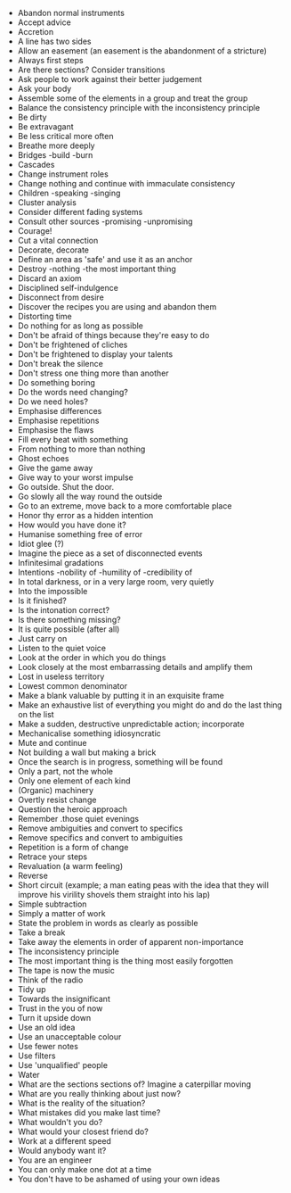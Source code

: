 * Abandon normal instruments
* Accept advice
* Accretion
* A line has two sides
* Allow an easement (an easement is the abandonment of a stricture)
* Always first steps
* Are there sections? Consider transitions
* Ask people to work against their better judgement
* Ask your body
* Assemble some of the elements in a group and treat the group
* Balance the consistency principle with the inconsistency principle
* Be dirty
* Be extravagant
* Be less critical more often
* Breathe more deeply
* Bridges -build -burn
* Cascades
* Change instrument roles
* Change nothing and continue with immaculate consistency
* Children -speaking -singing
* Cluster analysis
* Consider different fading systems
* Consult other sources -promising -unpromising
* Courage!
* Cut a vital connection
* Decorate, decorate
* Define an area as 'safe' and use it as an anchor
* Destroy -nothing -the most important thing
* Discard an axiom
* Disciplined self-indulgence
* Disconnect from desire
* Discover the recipes you are using and abandon them
* Distorting time
* Do nothing for as long as possible
* Don't be afraid of things because they're easy to do
* Don't be frightened of cliches
* Don't be frightened to display your talents
* Don't break the silence
* Don't stress one thing more than another
* Do something boring
* Do the words need changing?
* Do we need holes?
* Emphasise differences
* Emphasise repetitions
* Emphasise the flaws
* Fill every beat with something
* From nothing to more than nothing
* Ghost echoes
* Give the game away
* Give way to your worst impulse
* Go outside. Shut the door.
* Go slowly all the way round the outside
* Go to an extreme, move back to a more comfortable place
* Honor thy error as a hidden intention
* How would you have done it?
* Humanise something free of error
* Idiot glee (?)
* Imagine the piece as a set of disconnected events
* Infinitesimal gradations
* Intentions -nobility of -humility of -credibility of
* In total darkness, or in a very large room, very quietly
* Into the impossible
* Is it finished?
* Is the intonation correct?
* Is there something missing?
* It is quite possible (after all)
* Just carry on
* Listen to the quiet voice
* Look at the order in which you do things
* Look closely at the most embarrassing details and amplify them
* Lost in useless territory
* Lowest common denominator
* Make a blank valuable by putting it in an exquisite frame
* Make an exhaustive list of everything you might do and do the last thing on the list
* Make a sudden, destructive unpredictable action; incorporate
* Mechanicalise something idiosyncratic
* Mute and continue
* Not building a wall but making a brick
* Once the search is in progress, something will be found
* Only a part, not the whole
* Only one element of each kind
* (Organic) machinery
* Overtly resist change
* Question the heroic approach
* Remember .those quiet evenings
* Remove ambiguities and convert to specifics
* Remove specifics and convert to ambiguities
* Repetition is a form of change
* Retrace your steps
* Revaluation (a warm feeling)
* Reverse
* Short circuit (example; a man eating peas with the idea that they will improve his virility shovels them straight into his lap)
* Simple subtraction
* Simply a matter of work
* State the problem in words as clearly as possible
* Take a break
* Take away the elements in order of apparent non-importance
* The inconsistency principle
* The most important thing is the thing most easily forgotten
* The tape is now the music
* Think of the radio
* Tidy up
* Towards the insignificant
* Trust in the you of now
* Turn it upside down
* Use an old idea
* Use an unacceptable colour
* Use fewer notes
* Use filters
* Use 'unqualified' people
* Water
* What are the sections sections of? Imagine a caterpillar moving
* What are you really thinking about just now?
* What is the reality of the situation?
* What mistakes did you make last time?
* What wouldn't you do?
* What would your closest friend do?
* Work at a different speed
* Would anybody want it?
* You are an engineer
* You can only make one dot at a time
* You don't have to be ashamed of using your own ideas